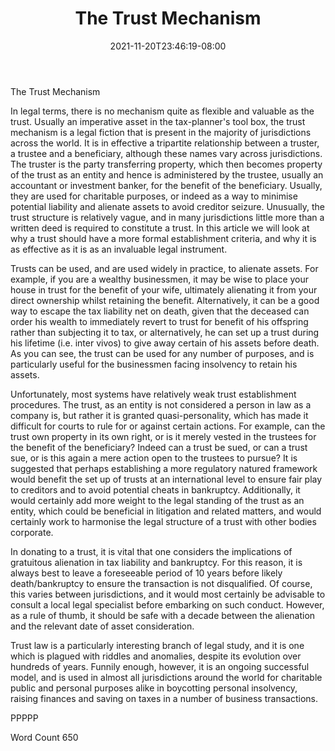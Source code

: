 ﻿---
title: "The Trust Mechanism"
date: 2021-11-20T23:46:19-08:00
description: "TXT Tips for Web Success"
featured_image: "/images/TXT.jpg"
tags: ["TXT"]
---

The Trust Mechanism

In legal terms, there is no mechanism quite as flexible and valuable as the trust.  Usually an imperative asset in the tax-planner's tool box, the trust mechanism is a legal fiction that is present in the majority of jurisdictions across the world.  It is in effective a tripartite relationship between a truster, a trustee and a beneficiary, although these names vary across jurisdictions.  The truster is the party transferring property, which then becomes property of the trust as an entity and hence is administered by the trustee, usually an accountant or investment banker, for the benefit of the beneficiary.  Usually, they are used for charitable purposes, or indeed as a way to minimise potential liability and alienate assets to avoid creditor seizure.  Unusually, the trust structure is relatively vague, and in many jurisdictions little more than a written deed is required to constitute a trust.  In this article we will look at why a trust should have a more formal establishment criteria, and why it is as effective as it is as an invaluable legal instrument.

Trusts can be used, and are used widely in practice, to alienate assets.  For example, if you are a wealthy businessmen, it may be wise to place your house in trust for the benefit of your wife, ultimately alienating it from your direct ownership whilst retaining the benefit.  Alternatively, it can be a good way to escape the tax liability net on death, given that the deceased can order his wealth to immediately revert to trust for benefit of his offspring rather than subjecting it to tax, or alternatively, he can set up a trust during his lifetime (i.e. inter vivos) to give away certain of his assets before death.  As you can see, the trust can be used for any number of purposes, and is particularly useful for the businessmen facing insolvency to retain his assets.

Unfortunately, most systems have relatively weak trust establishment procedures.  The trust, as an entity is not considered a person in law as a company is, but rather it is granted quasi-personality, which has made it difficult for courts to rule for or against certain actions.  For example, can the trust own property in its own right, or is it merely vested in the trustees for the benefit of the beneficiary?  Indeed can a trust be sued, or can a trust sue, or is this again a mere action open to the trustees to pursue?  It is suggested that perhaps establishing a more regulatory natured framework would benefit the set up of trusts at an international level to ensure fair play to creditors and to avoid potential cheats in bankruptcy.  Additionally, it would certainly add more weight to the legal standing of the trust as an entity, which could be beneficial in litigation and related matters, and would certainly work to harmonise the legal structure of a trust with other bodies corporate.  

In donating to a trust, it is vital that one considers the implications of gratuitous alienation in tax liability and bankruptcy.  For this reason, it is always best to leave a foreseeable period of 10 years before likely death/bankruptcy to ensure the transaction is not disqualified.  Of course, this varies between jurisdictions, and it would most certainly be advisable to consult a local legal specialist before embarking on such conduct.  However, as a rule of thumb, it should be safe with a decade between the alienation and the relevant date of asset consideration.

Trust law is a particularly interesting branch of legal study, and it is one which is plagued with riddles and anomalies, despite its evolution over hundreds of years.  Funnily enough, however, it is an ongoing successful model, and is used in almost all jurisdictions around the world for charitable public and personal purposes alike in boycotting personal insolvency, raising finances and saving on taxes in a number of business transactions.

PPPPP

Word Count 650

